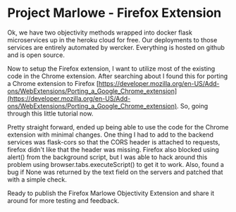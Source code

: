 # Project Marlowe - Firefox Extension

Ok, we have two objectivity methods wrapped into docker flask microservices up in the heroku cloud for free.  Our deployments to those services are entirely automated by wercker.  Everything is hosted on github and is open source.  


Now to setup the Firefox extension, I want to utilize most of the existing code in the Chrome extension.  After searching about I found this for porting a Chrome extension to Firefox [https://developer.mozilla.org/en-US/Add-ons/WebExtensions/Porting_a_Google_Chrome_extension](https://developer.mozilla.org/en-US/Add-ons/WebExtensions/Porting_a_Google_Chrome_extension).  So, going through this little tutorial now.  

Pretty straight forward, ended up being able to use the code for the Chrome extension with minimal changes.  One thing I had to add to the backend services was flask-cors so that the CORS header is attached to requests, firefox didn't like that the header was missing.  Firefox also blocked using alert() from the background script, but I was able to hack around this problem using browser.tabs.executeScript() to get it to work.  Also, found a bug if None was returned by the text field on the servers and patched that with a simple check.

Ready to publish the Firefox Marlowe Objectivity Extension and share it around for more testing and feedback.
